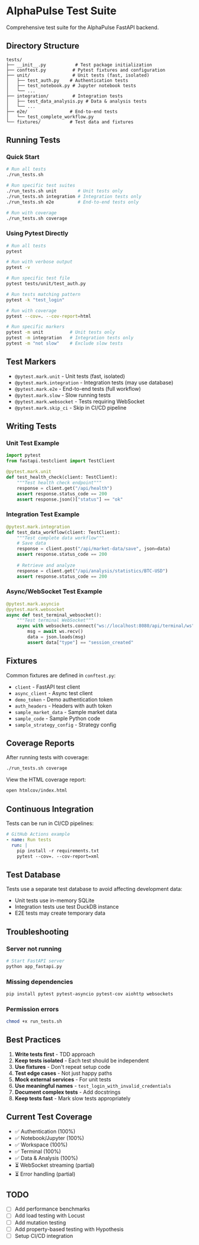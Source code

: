 # AlphaPulse Test Suite

Comprehensive test suite for the AlphaPulse FastAPI backend.

## Directory Structure

```
tests/
├── __init__.py           # Test package initialization
├── conftest.py          # Pytest fixtures and configuration
├── unit/                # Unit tests (fast, isolated)
│   ├── test_auth.py    # Authentication tests
│   ├── test_notebook.py # Jupyter notebook tests
│   └── ...
├── integration/         # Integration tests
│   ├── test_data_analysis.py # Data & analysis tests
│   └── ...
├── e2e/                # End-to-end tests
│   └── test_complete_workflow.py
└── fixtures/           # Test data and fixtures
```

## Running Tests

### Quick Start

```bash
# Run all tests
./run_tests.sh

# Run specific test suites
./run_tests.sh unit        # Unit tests only
./run_tests.sh integration # Integration tests only
./run_tests.sh e2e         # End-to-end tests only

# Run with coverage
./run_tests.sh coverage
```

### Using Pytest Directly

```bash
# Run all tests
pytest

# Run with verbose output
pytest -v

# Run specific test file
pytest tests/unit/test_auth.py

# Run tests matching pattern
pytest -k "test_login"

# Run with coverage
pytest --cov=. --cov-report=html

# Run specific markers
pytest -m unit          # Unit tests only
pytest -m integration   # Integration tests only
pytest -m "not slow"    # Exclude slow tests
```

## Test Markers

- `@pytest.mark.unit` - Unit tests (fast, isolated)
- `@pytest.mark.integration` - Integration tests (may use database)
- `@pytest.mark.e2e` - End-to-end tests (full workflow)
- `@pytest.mark.slow` - Slow running tests
- `@pytest.mark.websocket` - Tests requiring WebSocket
- `@pytest.mark.skip_ci` - Skip in CI/CD pipeline

## Writing Tests

### Unit Test Example

```python
import pytest
from fastapi.testclient import TestClient

@pytest.mark.unit
def test_health_check(client: TestClient):
    """Test health check endpoint"""
    response = client.get("/api/health")
    assert response.status_code == 200
    assert response.json()["status"] == "ok"
```

### Integration Test Example

```python
@pytest.mark.integration
def test_data_workflow(client: TestClient):
    """Test complete data workflow"""
    # Save data
    response = client.post("/api/market-data/save", json=data)
    assert response.status_code == 200
    
    # Retrieve and analyze
    response = client.get("/api/analysis/statistics/BTC-USD")
    assert response.status_code == 200
```

### Async/WebSocket Test Example

```python
@pytest.mark.asyncio
@pytest.mark.websocket
async def test_terminal_websocket():
    """Test terminal WebSocket"""
    async with websockets.connect("ws://localhost:8080/api/terminal/ws") as ws:
        msg = await ws.recv()
        data = json.loads(msg)
        assert data["type"] == "session_created"
```

## Fixtures

Common fixtures are defined in `conftest.py`:

- `client` - FastAPI test client
- `async_client` - Async test client
- `demo_token` - Demo authentication token
- `auth_headers` - Headers with auth token
- `sample_market_data` - Sample market data
- `sample_code` - Sample Python code
- `sample_strategy_config` - Strategy config

## Coverage Reports

After running tests with coverage:

```bash
./run_tests.sh coverage
```

View the HTML coverage report:
```bash
open htmlcov/index.html
```

## Continuous Integration

Tests can be run in CI/CD pipelines:

```yaml
# GitHub Actions example
- name: Run tests
  run: |
    pip install -r requirements.txt
    pytest --cov=. --cov-report=xml
```

## Test Database

Tests use a separate test database to avoid affecting development data:
- Unit tests use in-memory SQLite
- Integration tests use test DuckDB instance
- E2E tests may create temporary data

## Troubleshooting

### Server not running
```bash
# Start FastAPI server
python app_fastapi.py
```

### Missing dependencies
```bash
pip install pytest pytest-asyncio pytest-cov aiohttp websockets
```

### Permission errors
```bash
chmod +x run_tests.sh
```

## Best Practices

1. **Write tests first** - TDD approach
2. **Keep tests isolated** - Each test should be independent
3. **Use fixtures** - Don't repeat setup code
4. **Test edge cases** - Not just happy paths
5. **Mock external services** - For unit tests
6. **Use meaningful names** - `test_login_with_invalid_credentials`
7. **Document complex tests** - Add docstrings
8. **Keep tests fast** - Mark slow tests appropriately

## Current Test Coverage

- ✅ Authentication (100%)
- ✅ Notebook/Jupyter (100%)
- ✅ Workspace (100%)
- ✅ Terminal (100%)
- ✅ Data & Analysis (100%)
- ⏳ WebSocket streaming (partial)
- ⏳ Error handling (partial)

## TODO

- [ ] Add performance benchmarks
- [ ] Add load testing with Locust
- [ ] Add mutation testing
- [ ] Add property-based testing with Hypothesis
- [ ] Setup CI/CD integration